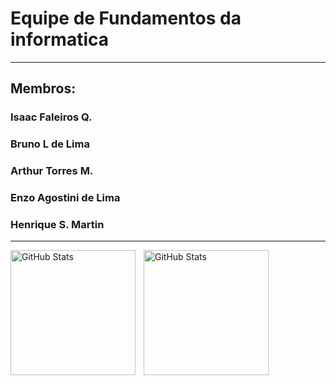 # Equipe de Fundamentos da informatica
---
## Membros:

### Isaac Faleiros Q.
### Bruno L de Lima
### Arthur Torres M.
### Enzo Agostini de Lima
### Henrique S. Martin


---


<p>
  <img 
    align="left" 
    alt="GitHub Stats" 
    height="200" 
    style="padding-right: 10px;" 
    src="https://github-readme-stats.vercel.app/api?username=EtecVav-C1-Yottabyte&show_icons=true&theme=tokyonight&include_all_commits=true&locale=pt-br" 
  />

<img 
      align="left" 
      alt="GitHub Stats" 
      height="200" 
      src="https://github-readme-stats.vercel.app/api/top-langs/?username=EtecVav-C1-Yottabyte&theme=tokyonight&layout=compact&custom_title=Tecnologias&langs_count=9" 
  />
</p>
